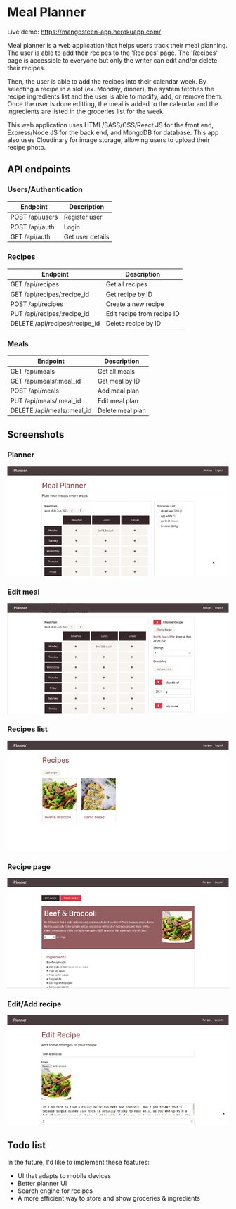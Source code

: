 # Meal Planner

Live demo: https://mangosteen-app.herokuapp.com/

Meal planner is a web application that helps users track their meal planning. The user is able to add their recipes to the 'Recipes' page.
The 'Recipes' page is accessible to everyone but only the writer can edit and/or delete their recipes.

Then, the user is able to add the recipes into their calendar week. By selecting a recipe in a slot (ex. Monday, dinner), the system fetches the recipe ingredients list and the user is able to modify, add, or remove them. Once the user is done editting, the meal is added to the calendar and the ingredients are listed in the groceries list for the week.

This web application uses HTML/SASS/CSS/React JS for the front end, Express/Node JS for the back end, and MongoDB for database.
This app also uses Cloudinary for image storage, allowing users to upload their recipe photo.

## API endpoints

### Users/Authentication

| Endpoint        | Description      |
| --------------- | ---------------- |
| POST /api/users | Register user    |
| POST /api/auth  | Login            |
| GET /api/auth   | Get user details |

### Recipes

| Endpoint                       | Description                |
| ------------------------------ | -------------------------- |
| GET /api/recipes               | Get all recipes            |
| GET /api/recipes/:recipe_id    | Get recipe by ID           |
| POST /api/recipes              | Create a new recipe        |
| PUT /api/recipes/:recipe_id    | Edit recipe from recipe ID |
| DELETE /api/recipes/:recipe_id | Delete recipe by ID        |

### Meals

| Endpoint                   | Description      |
| -------------------------- | ---------------- |
| GET /api/meals             | Get all meals    |
| GET /api/meals/:meal_id    | Get meal by ID   |
| POST /api/meals            | Add meal plan    |
| PUT /api/meals/:meal_id    | Edit meal plan   |
| DELETE /api/meals/:meal_id | Delete meal plan |

## Screenshots

### Planner

<img src="screenshots/planner.png" height="250">

### Edit meal

<img src="screenshots/edit-meal.png" height="250">

### Recipes list

<img src="screenshots/recipes.png" height="250">

### Recipe page

<img src="screenshots/recipe.png" height="250">

### Edit/Add recipe

<img src="screenshots/edit-recipe.png" height="250">

## Todo list

In the future, I'd like to implement these features:

- UI that adapts to mobile devices
- Better planner UI
- Search engine for recipes
- A more efficient way to store and show groceries & ingredients
